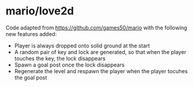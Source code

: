 # mario/love2d
Code adapted from https://github.com/games50/mario with the following new 
features added:

- Player is always dropped onto solid ground at the start
- A random pair of key and lock are generated, so that when the player 
  touches the key, the lock disappears
- Spawn a goal post once the lock disappears
- Regenerate the level and respawn the player when the player tocuhes the
  goal post
